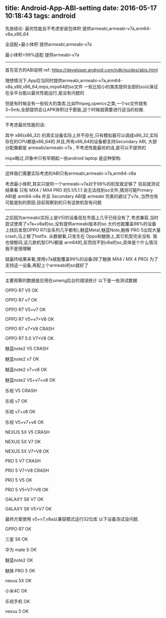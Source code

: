 title: Android-App-ABI-setting
date: 2016-05-17 10:18:43
tags: android
---
先放结论:
最优性能且不考虑安装包体积
提供armeabi,armeabi-v7a,arm64-v8a,x86_64

全适配+最小体积
提供armeabi,armeabi-v7a

最小体积+99%适配
提供armeabi-v7a

---

首先官方的ABI说明
ref: https://developer.android.com/ndk/guides/abis.html

理想情况下,App应当同时提供armeabi,armeabi-v7a,arm64-v8a,x86,x86_64,mips,mips64的so文件
一些比较小的类库提供全部的so以保证在全平台能以最优性能运行,是没有问题的

但是有时候会有一些较大的类库,比如ffmpeg,opencv之类,一个so文件就有3~5mb,全部提供会让APK体积过于膨胀,这个时候就需要进行适当的权衡.

---
不考虑最优性能的话:

其中 x86(x86_32) 的真实设备实际上并不存在,只有模拟器可以调成x86_32,实际存在的CPU都是x86_64的
并且,所有x86_64的设备都支持Secondary ABI, 大部分配置都是 armeabi/armeabi-v7a , 不考虑性能最优的话,是可以不提供的

mips略过,印象中只有早期起一些android laptop 是这种架构.

---

这样我们需要实际考虑的ABI只有armeabi,armeabi-v7a,arm64-v8a

考虑最小体积,其实只提供一个armeabi-v7a对于99%的机型就足够了
目前就测试结果看
只有 MX4 / MX4 PRO 的5.1/5.1.1 会无法找到so文件,猜测可能Primary ABI是 arm64-v8a 并且 Secondary ABI是 armeabi
完美的避过了v7a ,当然也有可能是别的原因.目前观察到的只有这款机型有问题

---

之后因为armeabi(实际上是V5)的设备现在市面上几乎已经没有了,考虑兼容,当时尝试使用了v7a+v8a的so,没有提供armeabi版本的so
大约也能覆盖98%的设备
上线后发现OPPO R7(全系列几乎都有),魅蓝Metal,魅蓝Note,魅族 PRO 5出现大量crash,马上做了hotfix.
从数据看,只发生在 Oppo和魅族上,其它机型完全没有. 
我也很郁闷,这几款机型CPU都是 arm64的,反而找不到v8a的so,具体是个什么情况我不是很理解

就最终结果来看,使用v7a就能覆盖99%的设备(除了魅族 MX4 / MX 4 PRO)
为了支持这一设备,再配上个armeabi的so就好了

---
主要观察的数据是应用在umeng后台的错误统计
以下是一些测试数据

OPPO R7 V5       OK

OPPO R7 v7 OK

OPPO R7 V5+v7    OK

OPPO R7 V5+v7+V8 OK

OPPO R7 v7+V8 CRASH

OPPO R7 5.0 V7+V8 OK

魅蓝note2 V5   CRASH

魅蓝note2 v7   OK 

魅蓝note2 v7+v8   OK

魅蓝note2 V5+v7+v8 OK   

乐视 V5   CRASH

乐视 v7  	OK

乐视 v7+v8  	OK

乐视 V5+v7+v8    OK

NEXUS 5X V5 CRASH

NEXUS 5X V7 OK

NEXUS 5X V7+V8 OK 

PRO 5 V7 CRASH

PRO 5 V7+V8 CRASH

PRO 5 V5 OK

PRO 5 V5+V7+V8 OK

GALAXY S6 V7 OK

GALAXY S6 V5+V7 OK


最终方案使用 v5+v7,v8a以兼容模式运行32位库
以下设备测试没问题.

OPPO R7 OK

三星 S6 OK

华为 mate S OK

魅蓝note2 OK

魅族 PRO 5 OK

nexus 5X OK

小米4C OK

乐视手机 OK

nexus 5 OK

